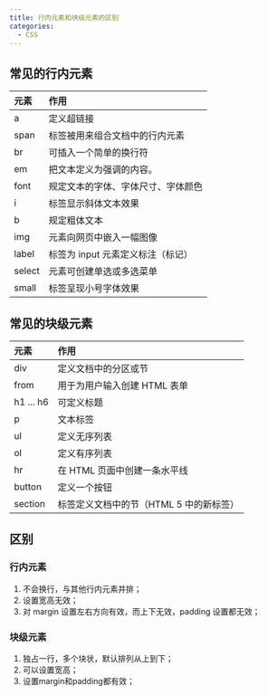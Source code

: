 ```yaml
---
title: 行内元素和块级元素的区别
categories:
  - CSS
---
```


## 常见的行内元素

| 元素   | 作用                               |
| :----- | :--------------------------------- |
| a      | 定义超链接                         |
| span   | 标签被用来组合文档中的行内元素     |
| br     | 可插入一个简单的换行符             |
| em     | 把文本定义为强调的内容。           |
| font   | 规定文本的字体、字体尺寸、字体颜色 |
| i      | 标签显示斜体文本效果               |
| b      | 规定粗体文本                       |
| img    | 元素向网页中嵌入一幅图像           |
| label  | 标签为 input 元素定义标注（标记）  |
| select | 元素可创建单选或多选菜单           |
| small  | 标签呈现小号字体效果               |

## 常见的块级元素

| 元素      | 作用                                    |
| :-------- | :-------------------------------------- |
| div       | 定义文档中的分区或节                    |
| from      | 用于为用户输入创建 HTML 表单            |
| h1 ... h6 | 可定义标题                              |
| p         | 文本标签                                |
| ul        | 定义无序列表                            |
| ol        | 定义有序列表                            |
| hr        | 在 HTML 页面中创建一条水平线            |
| button    | 定义一个按钮                            |
| section   | 标签定义文档中的节（HTML 5 中的新标签） |

## 区别

### 行内元素

1. 不会换行，与其他行内元素并排；
2. 设置宽高无效；
3. 对 margin 设置左右方向有效，而上下无效，padding 设置都无效；

### 块级元素

1. 独占一行，多个块状，默认排列从上到下；
2. 可以设置宽高；
3. 设置margin和padding都有效；
